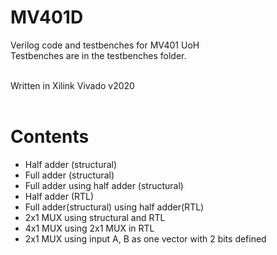 # MV401D
Verilog code and testbenches for MV401 UoH <br>
Testbenches are in the testbenches folder.<br><br>

Written in Xilink Vivado v2020<br><br>

# Contents
- Half adder (structural)
- Full adder (structural)
- Full adder using half adder (structural)
- Half adder (RTL)
- Full adder(structural) using half adder(RTL)
- 2x1 MUX using structural and RTL
- 4x1 MUX using 2x1 MUX in RTL
- 2x1 MUX using input A, B as one vector with 2 bits defined
